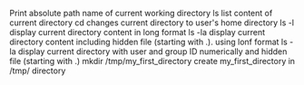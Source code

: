 Print absolute path name of current working directory
ls list content of current directory
cd changes current directory to user's home directory
ls -l display current directory content in long format
ls -la display current directory content including hidden file (starting with .). using lonf format
ls -la display current directory with user and group ID numerically and hidden file (starting with .)
mkdir /tmp/my_first_directory create my_first_directory in /tmp/ directory  
